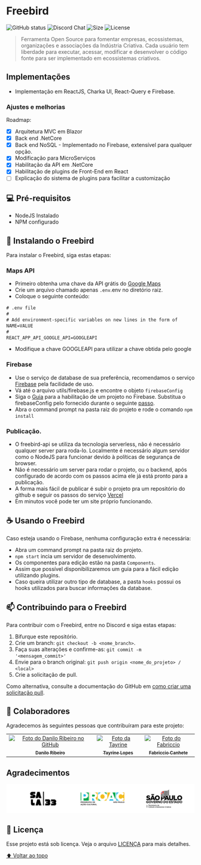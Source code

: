 # Freebird

<!---Esses são exemplos. Veja https://shields.io para outras pessoas ou para personalizar este conjunto de escudos. Você pode querer incluir dependências, status do projeto e informações de licença aqui--->

![GitHub status](https://img.shields.io/github/checks-status/Sala33/FreebirdTech/82f0cc49f3e86f97cd259c4dec2189954a98df1f)
![Discord Chat](https://img.shields.io/discord/785957787594915851)
![Size](https://img.shields.io/github/repo-size/Sala33/FreebirdTech)
![License](https://img.shields.io/github/license/Sala33/FreebirdTech)

>Ferramenta Open Source para fomentar empresas, ecossistemas, organizações e associações da Indústria Criativa. Cada usuário tem liberdade para executar, acessar, modificar e desenvolver o código fonte para ser implementado em ecossistemas criativos.

## Implementações

* Implementação em ReactJS, Charka UI, React-Query e Firebase.

### Ajustes e melhorias

Roadmap:

- [x] Arquitetura MVC em Blazor
- [x] Back end .NetCore
- [x] Back end NoSQL - Implementado no Firebase, extensível para qualquer opção. 
- [x] Modificação para MicroServiços
- [x] Habilitação da API em .NetCore
- [X] Habilitação de plugins de Front-End em React
- [ ] Explicação do sistema de plugins para facilitar a customização

## 💻 Pré-requisitos
<!---Estes são apenas requisitos de exemplo. Adicionar, duplicar ou remover conforme necessário--->
* NodeJS Instalado
* NPM configurado

## 🚀 Instalando o Freebird

Para instalar o Freebird, siga estas etapas:

### Maps API
* Primeiro obtenha uma chave da API grátis do [Google Maps](https://developers.google.com/maps/documentation)
* Crie um arquivo chamado apenas `.env`.env no diretório raiz.
* Coloque o seguinte conteúdo:
```
# .env file
#
# Add environment-specific variables on new lines in the form of NAME=VALUE
# 
REACT_APP_API_GOOGLE_API=GOOGLEAPI
```
* Modifique a chave GOOGLEAPI para utilizar a chave obtida pelo google

### Firebase
* Use o serviço de database de sua preferência, recomendamos o serviço [Firebase](https://firebase.google.com/docs/web/setup?hl=pt-br) pela facilidade de uso.
* Vá até o arquivo utils/firebase.js e encontre o objeto `firebaseConfig`
* Siga o [Guia](https://firebase.google.com/docs/web/setup?hl=pt-br) para a habilitação de um projeto no Firebase. Substitua o firebaseConfig pelo fornecido durante o seguinte [passo](https://firebase.google.com/docs/web/learn-more#config-object).
* Abra o command prompt na pasta raiz do projeto e rode o comando `npm install`

### Publicação.

* O freebird-api se utiliza da tecnologia serverless, não é necessário qualquer server para roda-lo. Localmente é necessário algum servidor como o NodeJS para funcionar devido à políticas de segurança de browser.
* Não é necessário um server para rodar o projeto, ou o backend, após configurado de acordo com os passos acima ele já está pronto para a publicação.
* A forma mais fácil de publicar é subir o projeto pra um repositório do github e seguir os passos do serviço [Vercel](https://vercel.com/guides/deploying-react-with-vercel)
* Em minutos você pode ter um site próprio funcionando.

## ☕ Usando o Freebird

Caso esteja usando o Firebase, nenhuma configuração extra é necessária:

* Abra um command prompt na pasta raiz do projeto.
* `npm start` incia um servidor de desenvolvimento. 
* Os componentes para edição estão na pasta `Components`.
* Assim que possível disponibilizaremos um guia para a fácil edição utilizando plugins.
* Caso queira utilizar outro tipo de database, a pasta `hooks` possui os hooks utilizados para buscar informações da database.

## 📫 Contribuindo para o Freebird
<!---Se o seu README for longo ou se você tiver algum processo ou etapas específicas que deseja que os contribuidores sigam, considere a criação de um arquivo CONTRIBUTING.md separado--->
Para contribuir com o Freebird, entre no Discord e siga estas etapas:

1. Bifurque este repositório.
2. Crie um branch: `git checkout -b <nome_branch>`.
3. Faça suas alterações e confirme-as: `git commit -m '<mensagem_commit>'`
4. Envie para o branch original: `git push origin <nome_do_projeto> / <local>`
5. Crie a solicitação de pull.

Como alternativa, consulte a documentação do GitHub em [como criar uma solicitação pull](https://help.github.com/en/github/collaborating-with-issues-and-pull-requests/creating-a-pull-request).

## 🤝 Colaboradores

Agradecemos às seguintes pessoas que contribuíram para este projeto:

<table>
  <tr>
    <td align="center">
      <a href="https://github.com/c0nundrum">
        <img src="https://avatars.githubusercontent.com/u/7014553?s=400&u=065c83fe069588dff1cbf06aa54690f50fda7e2c&v=4" width="100px;" alt="Foto do Danilo Ribeiro no GitHub"/><br>
        <sub>
          <b>Danilo Ribeiro</b>
        </sub>
      </a>
    </td>
    <td align="center">
      <a href="https://github.com/enirya">
        <img src="https://avatars.githubusercontent.com/u/24363588?v=4" width="100px;" alt="Foto da Tayrine"/><br>
        <sub>
          <b>Tayrine Lopes</b>
        </sub>
      </a>
    </td>
    <td align="center">
      <a href="https://github.com/fabricciocanhete">
        <img src="https://avatars.githubusercontent.com/u/82179914?v=4" width="100px;" alt="Foto do Fabriccio"/><br>
        <sub>
          <b>Fabriccio Canhete</b>
        </sub>
      </a>
    </td>
  </tr>
</table>

## Agradecimentos

<img src="Readme/regua.png" alt="logos">

## 📝 Licença

Esse projeto está sob licença. Veja o arquivo [LICENÇA](LICENSE.md) para mais detalhes.

[⬆ Voltar ao topo](#freebird)<br>
